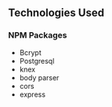 

## Technologies Used


### NPM Packages
- Bcrypt
- Postgresql
- knex
- body parser
- cors
- express

